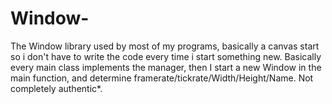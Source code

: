 # Window-
The Window library used by most of my programs, basically a canvas start so i don't have to write the code every time i start something new.
Basically every main class implements the manager, then I start a new Window in the main function, and determine framerate/tickrate/Width/Height/Name.
Not completely authentic*.
